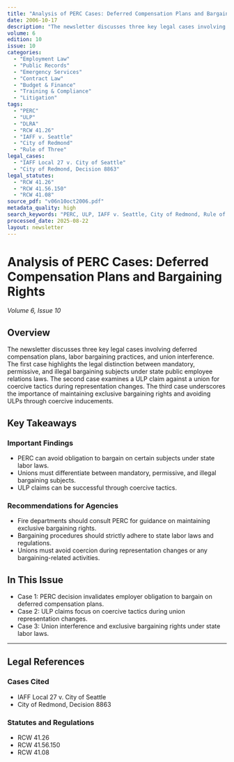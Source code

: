 ```yaml
---
title: "Analysis of PERC Cases: Deferred Compensation Plans and Bargaining Rights"
date: 2006-10-17
description: "The newsletter discusses three key legal cases involving deferred compensation plans, labor bargaining practices, and union interference. The first case highlights the legal distinction between mandatory, permissive, and illegal bargaining subjects under state public employee relations laws. The second case examines a ULP claim against a union for coercive tactics during representation changes. The third case underscores the importance of maintaining exclusive bargaining rights and avoiding ULPs through coercive inducements."
volume: 6
edition: 10
issue: 10
categories:
  - "Employment Law"
  - "Public Records"
  - "Emergency Services"
  - "Contract Law"
  - "Budget & Finance"
  - "Training & Compliance"
  - "Litigation"
tags:
  - "PERC"
  - "ULP"
  - "DLRA"
  - "RCW 41.26"
  - "IAFF v. Seattle"
  - "City of Redmond"
  - "Rule of Three"
legal_cases:
  - "IAFF Local 27 v. City of Seattle"
  - "City of Redmond, Decision 8863"
legal_statutes:
  - "RCW 41.26"
  - "RCW 41.56.150"
  - "RCW 41.08"
source_pdf: "v06n10oct2006.pdf"
metadata_quality: high
search_keywords: "PERC, ULP, IAFF v. Seattle, City of Redmond, Rule of Three, PERC analysis, deferred compensation plans, labor negotiations..."
processed_date: 2025-08-22
layout: newsletter
---
```


# Analysis of PERC Cases: Deferred Compensation Plans and Bargaining Rights

*Volume 6, Issue 10*

## Overview

The newsletter discusses three key legal cases involving deferred compensation plans, labor bargaining practices, and union interference. The first case highlights the legal distinction between mandatory, permissive, and illegal bargaining subjects under state public employee relations laws. The second case examines a ULP claim against a union for coercive tactics during representation changes. The third case underscores the importance of maintaining exclusive bargaining rights and avoiding ULPs through coercive inducements.

## Key Takeaways

### Important Findings

- PERC can avoid obligation to bargain on certain subjects under state labor laws.
- Unions must differentiate between mandatory, permissive, and illegal bargaining subjects.
- ULP claims can be successful through coercive tactics.

### Recommendations for Agencies

- Fire departments should consult PERC for guidance on maintaining exclusive bargaining rights.
- Bargaining procedures should strictly adhere to state labor laws and regulations.
- Unions must avoid coercion during representation changes or any bargaining-related activities.

## In This Issue

- Case 1: PERC decision invalidates employer obligation to bargain on deferred compensation plans.
- Case 2: ULP claims focus on coercive tactics during union representation changes.
- Case 3: Union interference and exclusive bargaining rights under state labor laws.

---

## Legal References

### Cases Cited

- IAFF Local 27 v. City of Seattle
- City of Redmond, Decision 8863

### Statutes and Regulations

- RCW 41.26
- RCW 41.56.150
- RCW 41.08

